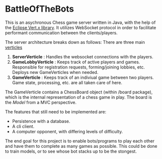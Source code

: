 # BattleOfTheBots

This is an asychronous Chess game server written in Java, with the help of the [Eclipse Vert.x library](https://vertx.io/). 
It utilizes WebSocket protocol in order to facilitate performant communication between the clients/players.

The server architecture breaks down as follows:
There are three main [verticles](https://vertx.io/docs/vertx-core/java/#_verticles)
1. __ServerVerticle__ : Handles the websocket connections with the players.
2. __GameLobbyVerticle__ : Keeps track of active players and games. Responsible for registration requests, forming/joining lobbies, etc. Deploys new GameVerticles when needed.
3. __GameVerticle__ : Keeps track of an indiviual game between two players. Game state, processing, etc. are all taken care of here.

The GameVerticle contains a ChessBoard object (within /board package), which is the internal representation of a chess game in play. The board is the *Model* from a MVC perspective.

The features that still need to be implemented are:
- Persistence with a database.
- A cli client.
- A computer opponent, with differing levels of difficulty.

The end goal for this project is to enable bots/programs to play each other and have them to complete as many games as possible. This could be done to train models, or to see whose bot stacks up to be the stongest.
